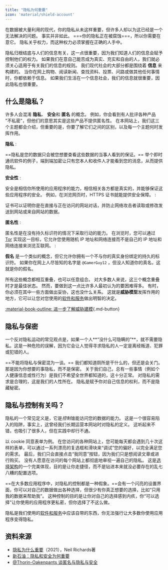 ```yaml
---
title: "隐私为何重要"
icon: 'material/shield-account'
---
```


在数据被大量利用的现代，你的隐私从未这样重要，但许多人却以为这已经是一个无法解决的问题。 事实并非如此。 ===你的隐私正在被腐蚀===，所以你需要在意它。 隐私关乎权力，而这种权力必须掌握在正确的人手中。

隐私归根结底与人们的信息有关，这一点很重要，因为我们知道人们的信息会赋予控制他们的权力。 如果我们在意自己能否成为真实、充实和自由的人，我们就必须关心适用于有关我们的信息的规则。 我们现代社会的大部分都是围绕着 **信息** 来构建的。 当你在网上购物、阅读新闻、查找资料、投票、问路或做其他任何事情时，你都依赖于信息。 如果我们生活在一个信息社会，我们的信息就很重要，因此隐私也很重要。

## 什么是隐私？

许多人会混淆 **隐私**、 **安全**和 **匿名** 的概念。 例如，你会看到有人批评各种产品 "不私密"，但他们的意思其实是这些产品不提供匿名性。 在本网站上，我们这三个主题都会介绍，但重要的是，你要了解它们之间的区别，以及每一个主题何时发挥作用。

<!-- markdownlint-disable-next-line -->
**隐私**
:

==隐私是您的数据只会被您想要查看这些数据的当事人看到的保证。== 举个即时通讯软件的例子，端到端加密让只有您本人和收件人才能看到您的消息，从而提供隐私。

<!-- markdownlint-disable-next-line -->
**安全性**
:

安全是相信你所使用的应用程序的能力，相信相关各方都是真实的，并能够保证这些应用程序的安全。 例如，在浏览网页时，HTTPS 证书就能提供安全保障。
:

证书可以证明你是在直接与正在访问的网站对话，并防止网络攻击者读取或修改发送到网站或来自网站的数据。

<!-- markdownlint-disable-next-line -->
**匿名性**
:

匿名性是在没有持久标识符的情况下采取行动的能力。 在浏览时，您可以通过 [Tor](../tor.md) 实现这一目标，它允许您使用随机 IP 地址和网络连接而不是自己的 IP 地址和网络连接来浏览互联网。
:

**假名** 是一个类似的概念，但它允许你拥有一个不与你的真实身份绑定的持久的标识符。 如果你在网上人尽皆知的名字是 `@GamerGuy12` ，但没人知道你的真名，这就是你的假名。

所有这些概念都相互重叠，也可以任意组合。 对大多数人来说，这三个概念重叠时才是最佳状态。 然而，要做到这一点比许多人最初认为的要困难得多。 有时，你必须在其中一些方面做出妥协，这也没什么关系。 这就是**威胁模型**发挥作用的地方，它可以让您对您使用的[软件和服务](../tools.md)做出明智的决定。

[:material-book-outline: 进一步了解威胁建模](threat-modeling.md ""){.md-button}

## 隐私与保密

一个反对隐私运动的常见观点是，如果一个人**“没什么可隐瞒的”**，就不需要隐私。这是一种危险的误解，因为它会让人觉得寻求隐私的人一定是离经叛道、犯罪或犯错的人。

==不能将隐私与保密混为一谈。== 我们都知道厕所是干什么的，但还是会关门。 那是因为你想要的事隐私，而不是保密。 关于我们自己，总有一些事情（例如个人健康信息或性行为）是我们不希望全世界都知道的，这十分正常。 对隐私的需求是合理的，这是我们的人性所在。 隐私是赋予你对自己信息的权利，而不是隐藏秘密。

## 隐私与控制有关吗？

隐私的一个常见定义是，它是*控制*谁能访问您的数据的能力。 这是一个很容易陷入的陷阱，事实上，这曾经我们长期运营本网站时对隐私的定义。 这听起来不错，也吸引了很多人，但在实践中却行不通。

以 cookie 同意表单为例。 在您访问的各种网站上，您可能每天都会遇到几十次这样的表单，可以通过一系列漂亮的复选框和滑块来“调试”您的偏好，以完全满足您的需求。 最后，我们只会直接点击“我同意”按钮，因为我们只是想阅读文章或进行购买。 没有人愿意在访问的每个网站上都彻底地审视一遍自己的隐私。 这是[选择架构](https://en.wikipedia.org/wiki/Choice_architecture)的一个完美体现，目的是让你走捷径，而不是钻进本来就没必要存在的乱七八糟的配置选项。

==在大多数应用程序中，对隐私的控制都是一种假象。==会有一个闪亮的设置界面，你可以对自己的数据做出各种选择，但很少有你真正想要的选择，比如“只用我的数据来帮助我”。 这种控制的目的是让你对自己的选择感到内疚，你“可以选择”让你使用的应用程序更私密，但你选择了不这么做。

隐私是我们使用的[软件和服务](../tools.md)中应该自带的东西，你无法强行让大多数你使用应用程序变得隐私。

## 资料来源

- [隐私为什么重要](https://amazon.com/dp/0190939044)（2021），Neil Richards著
- [新石油：隐私和安全为何重要](https://thenewoil.org/en/guides/prologue/why)
- [@Thorin-Oakenpants 谈匿名与隐私与安全](https://code.privacyguides.dev/privacyguides/privacytools.io/issues/1760#issuecomment-10452)
